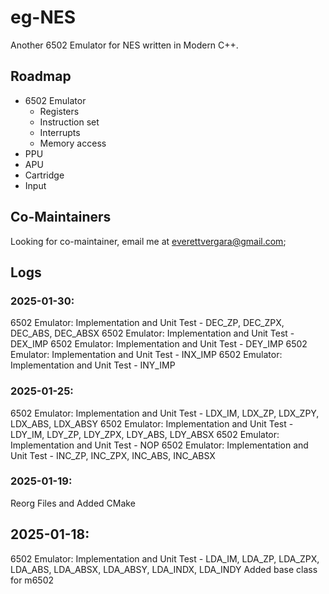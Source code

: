 # eg-NES
Another 6502 Emulator for NES written in Modern C++.

## Roadmap
- 6502 Emulator
	* Registers
	* Instruction set
	* Interrupts
	* Memory access
- PPU 
- APU
- Cartridge
- Input

## Co-Maintainers
Looking for co-maintainer, email me at everettvergara@gmail.com;

## Logs
### 2025-01-30:
6502 Emulator: Implementation and Unit Test - DEC_ZP, DEC_ZPX, DEC_ABS, DEC_ABSX
6502 Emulator: Implementation and Unit Test - DEX_IMP
6502 Emulator: Implementation and Unit Test - DEY_IMP
6502 Emulator: Implementation and Unit Test - INX_IMP
6502 Emulator: Implementation and Unit Test - INY_IMP

### 2025-01-25:
6502 Emulator: Implementation and Unit Test - LDX_IM, LDX_ZP, LDX_ZPY, LDX_ABS,  LDX_ABSY
6502 Emulator: Implementation and Unit Test - LDY_IM, LDY_ZP, LDY_ZPX, LDY_ABS,  LDY_ABSX
6502 Emulator: Implementation and Unit Test - NOP
6502 Emulator: Implementation and Unit Test - INC_ZP, INC_ZPX, INC_ABS, INC_ABSX

### 2025-01-19:
Reorg Files and Added CMake

## 2025-01-18:
6502 Emulator: Implementation and Unit Test - LDA_IM, LDA_ZP, LDA_ZPX, LDA_ABS, LDA_ABSX, LDA_ABSY, LDA_INDX, LDA_INDY
Added base class for m6502